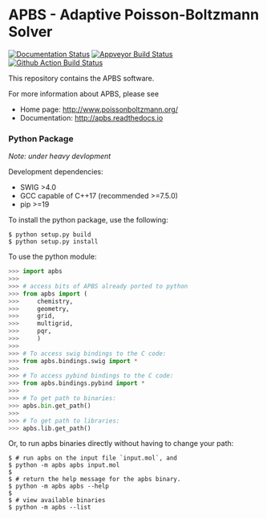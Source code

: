 APBS - Adaptive Poisson-Boltzmann Solver
========================================

[![Documentation Status](https://readthedocs.org/projects/apbs/badge/?version=latest)](https://apbs.readthedocs.io/en/latest/?badge=latest)
[![Appveyor Build Status](https://ci.appveyor.com/api/projects/status/github/Electrostatics/apbs?branch=master&svg=true)](https://ci.appveyor.com/project/intendo/apbs)
[![Github Action Build Status](https://github.com/Electrostatics/apbs/workflows/Build/badge.svg)](https://github.com/Electrostatics/apbs/actions)

This repository contains the APBS software.

For more information about APBS, please see

* Home page:  http://www.poissonboltzmann.org/
* Documentation: http://apbs.readthedocs.io

### Python Package

*Note: under heavy devlopment*

Development dependencies:

- SWIG >4.0
- GCC capable of C++17 (recommended >=7.5.0)
- pip >=19

To install the python package, use the following:

```shell
$ python setup.py build
$ python setup.py install
```

To use the python module:

```python
>>> import apbs
>>>
>>> # access bits of APBS already ported to python
>>> from apbs import (
>>>     chemistry,
>>>     geometry,
>>>     grid,
>>>     multigrid,
>>>     pqr,
>>>     )
>>>
>>> # To access swig bindings to the C code:
>>> from apbs.bindings.swig import *
>>>
>>> # To access pybind bindings to the C code:
>>> from apbs.bindings.pybind import *
>>>
>>> # To get path to binaries:
>>> apbs.bin.get_path()
>>>
>>> # To get path to libraries:
>>> apbs.lib.get_path()
```

Or, to run apbs binaries directly without having to change your path:

```shell
$ # run apbs on the input file `input.mol`, and 
$ python -m apbs apbs input.mol
$
$ # return the help message for the apbs binary.
$ python -m apbs apbs --help
$
$ # view available binaries
$ python -m apbs --list
````
